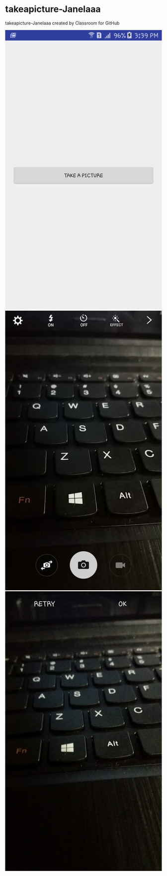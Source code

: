 # takeapicture-Janelaaa
takeapicture-Janelaaa created by Classroom for GitHub

![alt tag](https://github.com/DeLaSalleUniversity-Manila/takeapicture-Janelaaa/blob/master/device-2015-12-07-153934.png)
![alt tag](https://github.com/DeLaSalleUniversity-Manila/takeapicture-Janelaaa/blob/master/device-2015-12-07-154006.png)
![alt tag](https://github.com/DeLaSalleUniversity-Manila/takeapicture-Janelaaa/blob/master/device-2015-12-07-154041.png)
